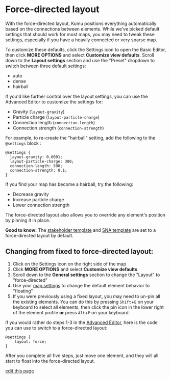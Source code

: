 # Force-directed layout

With the force-directed layout, Kumu positions everything automatically based on the connections between elements. While we've picked default settings that should work for most maps, you may need to tweak these settings, especially if you have a heavily connected or very sparse map.

To customize these defaults, click the Settings icon <i class="fa fa-sliders"></i> to open the Basic Editor, then click **MORE OPTIONS** and select **Customize view defaults**. Scroll down to the **Layout settings** section and use the "Preset" dropdown to switch between three default settings:

- auto
- dense
- hairball

If you'd like further control over the layout settings, you can use the Advanced Editor to customize the settings for:

- Gravity (`layout-gravity`)
- Particle charge (`layout-particle-charge`)
- Connection length (`connection-length`)
- Connection strength (`connection-strength`)

For example, to re-create the "hairball" setting, add the following to the `@settings` block :

```
@settings {
  layout-gravity: 0.0001;
  layout-particle-charge: 300;
  connection-length: 500;
  connection-strength: 0.1;
}
```

If you find your map has become a hairball, try the following:

- Decrease gravity
- Increase particle charge
- Lower connection strength

The force-directed layout also allows you to override any element's position by pinning it in place.

**Good to know:** The [stakeholder template](https://docs.kumu.io/guides/templates.html#stakeholder-template) and [SNA template](https://docs.kumu.io/guides/templates.html#sna-social-network-analysis-template) are set to a force-directed layout by default.

## Changing from fixed to force-directed layout:

1. Click on the Settings icon <i class="fa fa-sliders"></i> on the right side of the map
1. Click **MORE OPTIONS** and select **Customize view defaults**
1. Scroll down to the **General settings** section to change the "Layout" to "force-directed"
1. Use your [map settings](/overview/settings.html#map-settings) to change the default element behavior to "floating"
1. If you were previously using a fixed layout, you may need to un-pin all the existing elements. You can do this by pressing `Shift`+`E` on your keyboard to select all elements, then click the pin icon in the lower right of the element profile **or** press `Alt`+`P` on your keyboard.

If you would rather do steps 1-3 in the [Advanced Editor](/overview/view-editors.md#advanced-editor), here is the code you can use to switch to a force-directed layout:

```
@settings {
    layout: force;
}
```

After you complete all five steps, just move one element, and they will all start to float into the force-directed layout.


<span class="edit-link"><a href="https://github.com/kumu/docs/blob/master/guides/layouts/force-directed.md" target="_blank"><i class="fa fa-github"></i> edit this page</a></span>
